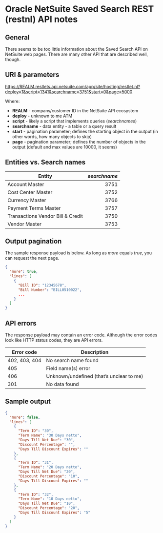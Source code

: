 # Oracle NetSuite Saved Search REST (restnl) API notes #

## General ##

There seems to be too little information about the Saved Search API on NetSuite web pages. There are many other API that are described well, though.

## URI & parameters ##

https://REALM.restlets.api.netsuite.com/app/site/hosting/restlet.nl?deploy=1&script=1341&searchname=3751&start=0&page=5000

Where:

- **REALM** - company/customer ID in the NetSuite API ecosystem
- **deploy** - unknown to me ATM
- **script** - likely a script that implements queries (*searchnames*)
- **searchname** - data entity - a table or a query result
- **start** - pagination parameter; defines the starting object in the output (in other words, how many objects to skip)
- **page** - pagination parameter; defines the number of objects in the output (default and max values are 10000, it seems)

## Entities vs. Search names ##

|Entity|*searchname*|
|---|---:|
|Account Master|3751|
|Cost Center Master|3752|
|Currency Master|3766|
|Payment Terms Master|3757|
|Transactions Vendor Bill & Credit|3750|
|Vendor Master|3753|

## Output pagination ##

The sample response payload is below. As long as *more* equals *true*, you can request the next page.

```json
{
  "more": true,
  "lines": [
    {
      "Bill ID": "12345678",
      "Bill Number": "BILL0510022",
      ...
    }
  ]
}
```

## API errors ##

The response payload may contain an error code. Although the error codes look like HTTP status codes, they are API errors.

|Error code|Description|
|---|---|
|402, 403, 404|No search name found|
|405|Field name(s) error|
|406|Unknown/undefined (that’s unclear to me)|
|301|No data found|

## Sample output ##

```json
{
  "more": false,
  "lines": [
    {
      "Term ID": "30",
      "Term Name": "30 Days netto",
      "Days Till Net Due": "30",
      "Discount Percentage": "",
      "Days Till Discount Expires": ""
    },
    {
      "Term ID": "31",
      "Term Name": "20 Days netto",
      "Days Till Net Due": "20",
      "Discount Percentage": "10",
      "Days Till Discount Expires": ""
    },
    {
      "Term ID": "32",
      "Term Name": "10 Days netto",
      "Days Till Net Due": "10",
      "Discount Percentage": "20",
      "Days Till Discount Expires": "5"
    }
  ]
}
```
